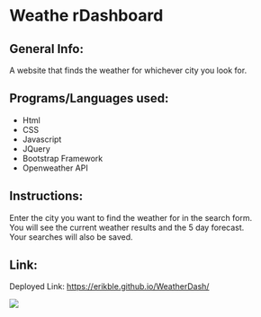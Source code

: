 # Weathe rDashboard

## General Info:
A website that finds the weather for whichever city you look for.

## Programs/Languages used:
* Html
* CSS
* Javascript
* JQuery
* Bootstrap Framework
* Openweather API

## Instructions:
Enter the city you want to find the weather for in the search form.
<br>
You will see the current weather results and the 5 day forecast.
<br>
Your searches will also be saved.

## Link:
Deployed Link: https://erikble.github.io/WeatherDash/


<img src="https://imgur.com/a/MvJyucG.jpg">
